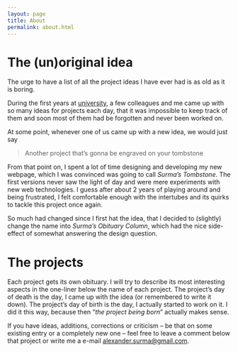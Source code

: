 ```yaml
---
layout: page
title: About
permalink: about.html
---
```

The (un)original idea
=================

The urge to have a list of all the project ideas I have ever had is as old as it is boring.

During the first years at [university](http://www.fu-berlin.de "The university I study CS at"),
a few colleagues and me came up with so many ideas for projects each day, that it was impossible
to keep track of them and soon most of them had be forgotten and never been worked on.

At some point, whenever one of us came up with a new idea, we would just say

> Another project that’s gonna be engraved on your tombstone

From that point on, I spent a lot of time designing and developing my new webpage, which I was convinced
was going to call *Surma’s Tombstone*. The first versions never saw the light of day and were
mere experiments with new web technologies. I guess after about 2 years of playing around and being frustrated,
I felt comfortable enough with the intertubes and its quirks to tackle this project once again.

So much had changed since I first hat the idea, that I decided to (slightly) change the name into
*Surma’s Obituary Column*, which had the nice side-effect of somewhat answering the design question.

The projects
============

Each project gets its own obituary. I will try to describe its most interesting aspects in the
one-liner below the name of each project.
The project’s day of death is the day, I came up with the idea (or remembered to write it down).
The project’s day of birth is the day, I actually started to work on it.
I did it this way, because then “*the project being born*” actually makes sense.

If you have ideas, additions, corrections or criticism – be that on some existing entry or a completely
new one – feel free to leave a comment below that project or write me a e-mail [alexander.surma@gmail.com](mailto:alexander.surma@gmail.com "My e-mail address").
